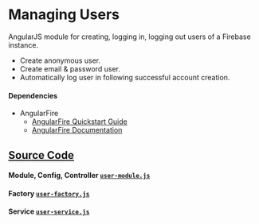 # Managing Users

AngularJS module for creating, logging in, logging out users of a Firebase instance.

* Create anonymous user.
* Create email & password user.
* Automatically log user in following successful account creation.

#### Dependencies

* AngularFire
  - [AngularFire Quickstart Guide](https://www.firebase.com/docs/web/libraries/angular/quickstart.html)
  - [AngularFire Documentation](https://www.firebase.com/docs/web/libraries/angular/api.html)

## [Source Code](./src)

#### Module, Config, Controller [`user-module.js`](./src/user-module.js)

#### Factory [`user-factory.js`](./src/user-factory.js)

#### Service [`user-service.js`](./src/user-service.js)
